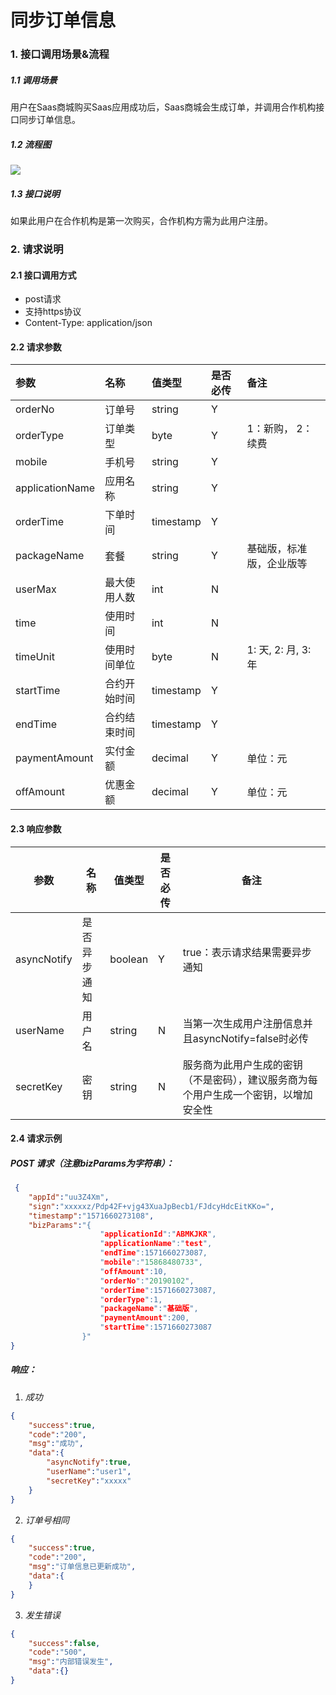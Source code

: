 

# 同步订单信息

### 1. 接口调用场景&流程

##### 1.1 调用场景

用户在Saas商城购买Saas应用成功后，Saas商城会生成订单，并调用合作机构接口同步订单信息。

##### 1.2 流程图

![](<http://ydxjdnas.sanjinxia.com/image/用户购买saas后三方saas注册用户.jpg>)

##### 1.3  接口说明

如果此用户在合作机构是第一次购买，合作机构方需为此用户注册。

### 2. 请求说明

#### 2.1 接口调用方式

- post请求
- 支持https协议
- Content-Type: application/json

#### 2.2  请求参数

| 参数              | 名称     | 值类型       | 是否必传 | 备注               |
| :-------------- | :----- | :-------- | :--- | :--------------- |
| orderNo         | 订单号    | string    | Y    |                  |
| orderType       | 订单类型   | byte      | Y    | 1：新购， 2：续费       |
| mobile          | 手机号    | string    | Y    |                  |
| applicationName | 应用名称   | string    | Y    |                  |
| orderTime       | 下单时间   | timestamp | Y    |                  |
| packageName     | 套餐     | string    | Y    | 基础版，标准版，企业版等     |
| userMax         | 最大使用人数 | int       | N    |                  |
| time            | 使用时间   | int       | N    |                  |
| timeUnit        | 使用时间单位 | byte      | N    | 1: 天, 2: 月, 3: 年 |
| startTime       | 合约开始时间 | timestamp | Y    |                  |
| endTime         | 合约结束时间 | timestamp | Y    |                  |
| paymentAmount   | 实付金额   | decimal   | Y    | 单位：元             |
| offAmount       | 优惠金额   | decimal   | Y    | 单位：元             |

#### 2.3  响应参数

| 参数          | 名称     | 值类型     | 是否必传 | 备注                                       |
| ----------- | ------ | ------- | ---- | ---------------------------------------- |
| asyncNotify | 是否异步通知 | boolean | Y    | true：表示请求结果需要异步通知                        |
| userName    | 用户名    | string  | N    | 当第一次生成用户注册信息并且asyncNotify=false时必传       |
| secretKey   | 密钥     | string  | N    | 服务商为此用户生成的密钥（不是密码），建议服务商为每个用户生成一个密钥，以增加安全性 |

#### 2.4 请求示例

##### POST 请求（注意bizParams为字符串）：

```JSON
 {
    "appId":"uu3Z4Xm",
	"sign":"xxxxxz/Pdp42F+vjg43XuaJpBecb1/FJdcyHdcEitKKo=",
	"timestamp":"1571660273108",
	"bizParams":"{				
					"applicationId":"ABMKJKR",
   					"applicationName":"test",
					"endTime":1571660273087,
					"mobile":"15868480733",
					"offAmount":10,
					"orderNo":"20190102",
					"orderTime":1571660273087,
					"orderType":1,
					"packageName":"基础版",
					"paymentAmount":200,
	 				"startTime":1571660273087
				}"
}
```

##### 响应：
1. *成功*

```JSON
{
    "success":true,
    "code":"200",
    "msg":"成功",
    "data":{
        "asyncNotify":true,
        "userName":"user1",
        "secretKey":"xxxxx"
    }
}

```
2. *订单号相同*

```JSON
{
    "success":true,
    "code":"200",
    "msg":"订单信息已更新成功",
    "data":{
    }
}
```
3. *发生错误*

```JSON
{
    "success":false,
    "code":"500",
    "msg":"内部错误发生",
    "data":{}
}
```

